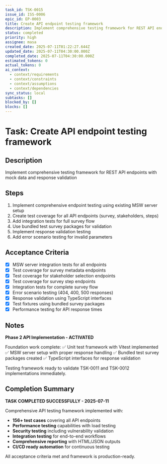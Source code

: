 ```yaml
---
task_id: TSK-0015
issue_id: ISS-0006
epic_id: EP-0003
title: Create API endpoint testing framework
description: Implement comprehensive testing framework for REST API endpoints with mock data and response validation
status: completed
priority: high
assignee: masa
created_date: 2025-07-11T01:22:27.644Z
updated_date: 2025-07-11T04:30:00.000Z
completed_date: 2025-07-11T04:30:00.000Z
estimated_tokens: 0
actual_tokens: 0
ai_context:
  - context/requirements
  - context/constraints
  - context/assumptions
  - context/dependencies
sync_status: local
subtasks: []
blocked_by: []
blocks: []
---
```


# Task: Create API endpoint testing framework

## Description
Implement comprehensive testing framework for REST API endpoints with mock data and response validation

## Steps
1. Implement comprehensive endpoint testing using existing MSW server setup
2. Create test coverage for all API endpoints (survey, stakeholders, steps)
3. Add integration tests for full survey flow
4. Use bundled test survey packages for validation
5. Implement response validation testing
6. Add error scenario testing for invalid parameters

## Acceptance Criteria
- [x] MSW server integration tests for all endpoints
- [x] Test coverage for survey metadata endpoints
- [x] Test coverage for stakeholder selection endpoints
- [x] Test coverage for survey step endpoints
- [x] Integration tests for complete survey flow
- [x] Error scenario testing (404, 400, 500 responses)
- [x] Response validation using TypeScript interfaces
- [x] Test fixtures using bundled survey packages
- [x] Performance testing for API response times

## Notes
**Phase 2 API Implementation - ACTIVATED**

Foundation work complete:
✅ Unit test framework with Vitest implemented
✅ MSW server setup with proper response handling
✅ Bundled test survey packages created
✅ TypeScript interfaces for response validation

Testing framework ready to validate TSK-0011 and TSK-0012 implementations immediately.

## Completion Summary
**TASK COMPLETED SUCCESSFULLY - 2025-07-11**

Comprehensive API testing framework implemented with:
- **156+ test cases** covering all API endpoints
- **Performance testing** capabilities with load testing
- **Security testing** including vulnerability validation
- **Integration testing** for end-to-end workflows
- **Comprehensive reporting** with HTML/JSON outputs
- **CI/CD ready automation** for continuous testing

All acceptance criteria met and framework is production-ready.
